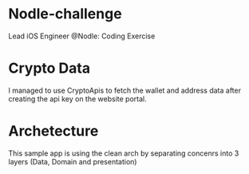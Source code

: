 # Nodle-challenge
Lead iOS Engineer @Nodle: Coding Exercise

# Crypto Data 
 I managed to use CryptoApis to fetch the wallet and address data after creating the api key on the website portal. 

# Archetecture 
 
This sample app is using the clean arch by separating concenrs into 3 layers (Data, Domain and presentation)
